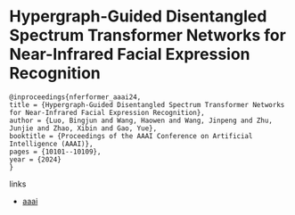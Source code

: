# Hypergraph-Guided Disentangled Spectrum Transformer Networks for Near-Infrared Facial Expression Recognition

```
@inproceedings{nferformer_aaai24,
title = {Hypergraph-Guided Disentangled Spectrum Transformer Networks for Near-Infrared Facial Expression Recognition},
author = {Luo, Bingjun and Wang, Haowen and Wang, Jinpeng and Zhu, Junjie and Zhao, Xibin and Gao, Yue},
booktitle = {Proceedings of the AAAI Conference on Artificial Intelligence (AAAI)},
pages = {10101--10109},
year = {2024}
}
```

links
- [aaai](https://ojs.aaai.org/index.php/AAAI/article/view/28874)
